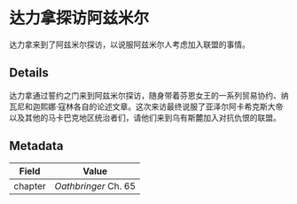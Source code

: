 # 达力拿探访阿兹米尔
达力拿来到了阿兹米尔探访，以说服阿兹米尔人考虑加入联盟的事情。

## Details
达力拿通过誓约之门来到阿兹米尔探访，随身带着芬恩女王的一系列贸易协约、纳瓦尼和迦熙娜·寇林各自的论述文章。这次来访最终说服了亚泽尔阿卡希克斯大帝以及其他的马卡巴克地区统治者们，请他们来到乌有斯麓加入对抗仇恨的联盟。

## Metadata
| Field | Value |
| ----- | ----- |
| chapter | *Oathbringer* Ch. 65 |
